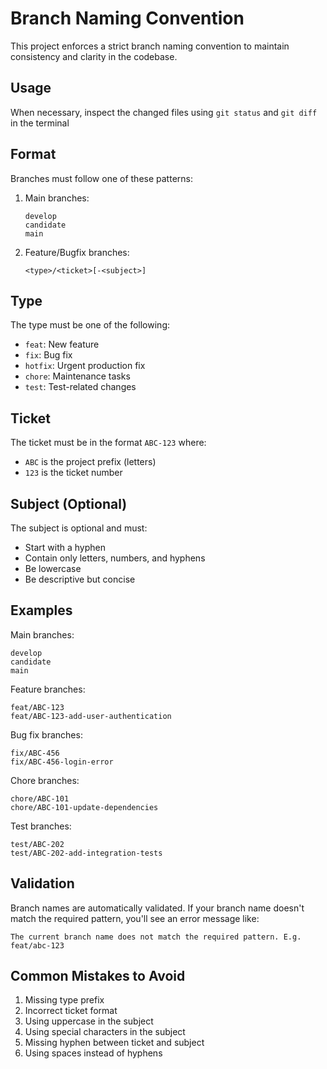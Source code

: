 # Branch Naming Convention

This project enforces a strict branch naming convention to maintain consistency and clarity in the codebase.

## Usage

When necessary, inspect the changed files using `git status` and `git diff` in the terminal

## Format

Branches must follow one of these patterns:

1. Main branches:

   ```text
   develop
   candidate
   main
   ```

2. Feature/Bugfix branches:

   ```text
   <type>/<ticket>[-<subject>]
   ```

## Type

The type must be one of the following:

- `feat`: New feature
- `fix`: Bug fix
- `hotfix`: Urgent production fix
- `chore`: Maintenance tasks
- `test`: Test-related changes

## Ticket

The ticket must be in the format `ABC-123` where:

- `ABC` is the project prefix (letters)
- `123` is the ticket number

## Subject (Optional)

The subject is optional and must:

- Start with a hyphen
- Contain only letters, numbers, and hyphens
- Be lowercase
- Be descriptive but concise

## Examples

Main branches:

```text
develop
candidate
main
```

Feature branches:

```text
feat/ABC-123
feat/ABC-123-add-user-authentication
```

Bug fix branches:

```text
fix/ABC-456
fix/ABC-456-login-error
```

Chore branches:

```text
chore/ABC-101
chore/ABC-101-update-dependencies
```

Test branches:

```text
test/ABC-202
test/ABC-202-add-integration-tests
```

## Validation

Branch names are automatically validated. If your branch name doesn't match the required pattern, you'll see an error message like:

```text
The current branch name does not match the required pattern. E.g. feat/abc-123
```

## Common Mistakes to Avoid

1. Missing type prefix
2. Incorrect ticket format
3. Using uppercase in the subject
4. Using special characters in the subject
5. Missing hyphen between ticket and subject
6. Using spaces instead of hyphens
